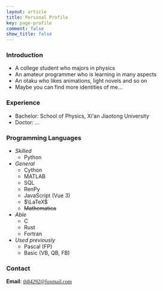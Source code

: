 ```yaml
---
layout: article
title: Personal Profile
key: page-profile
comment: false
show_title: false
---
```


### Introduction

- A college student who majors in physics
- An amateur programmer who is learning in many aspects
- An otaku who likes animations, light novels and so on
- Maybe you can find more identities of me...

### Experience

- Bachelor: School of Physics, Xi'an Jiaotong University
- Doctor: ... <!-- International Center for Quantum Materials, Peking University -->

### Programming Languages

- *Skilled*
  - Python
- *General*
  - Cython
  - MATLAB
  - SQL
  - RenPy
  - JavaScript (Vue 3)
  - $\LaTeX$
  - ~~Mathematica~~
- *Able*
  - C
  - Rust
  - Fortran
- *Used previously*
  - Pascal (FP)
  - Basic (VB, QB, FB)

### Contact

**Email**: <font face="Consolas">th84292@foxmail.com</font>
